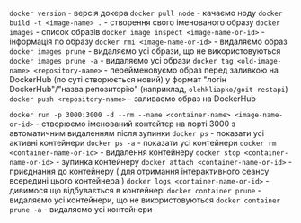 `docker version` - версія докера
`docker pull node` - качаємо ноду
`docker build -t <image-name> .` - створення свого іменованого образу
`docker images` - список образів
`docker image inspect <image-name-or-id>` - інформація по образу
`docker rmi <image-name-or-id>` - видаляємо образ
`docker images prune` - видаляємо усі образи, що не використовуються
`docker images prune -a` - видаляємо усі образи
`docker tag <old-image-name> <repository-name>` - перейменовуємо образ перед заливкою на DockerHub (по суті створюється новий) у формат "логін DockerHub"/"назва репозиторію" (наприклад, `olehkliapko/goit-restapi`)
`docker push <repository-name>` - заливаємо образ на DockerHub

`docker run -p 3000:3000 -d --rm --name <container-name> <image-name-or-id>` - створюємо іменований контейтер на порті 3000 з автоматичним видаленням після зупинки
`docker ps` - показати усі активні контейнери
`docker ps -a` - показати усі контейнери
`docker rm <container-name-or-id>` - видалення контейнеру
`docker stop <container-name-or-id>` - зупинка контейнеру
`docker attach <container-name-or-id>` - приєднання до контейнеру ( для отримання інтерактивного сеансу всередині цього контейнера )
`docker logs <container-name-or-id>` - дивимося що відбувається в контейнері
`docker container prune` - видаляємо усі контейнери, що не використовуються
`docker container prune -a` - видаляємо усі контейнери
